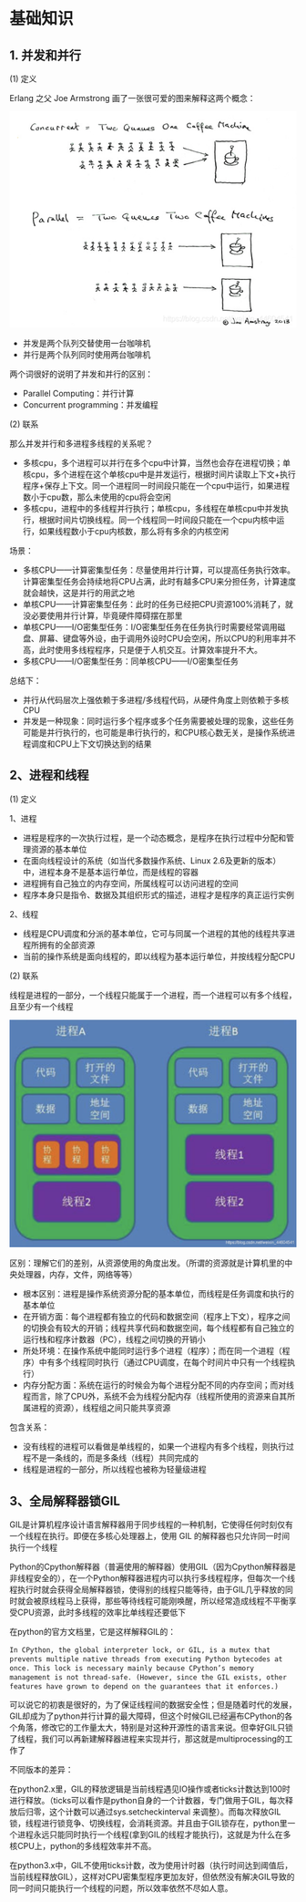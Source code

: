 # 基础知识

## 1. 并发和并行

(1) 定义

Erlang 之父 Joe Armstrong 画了一张很可爱的图来解释这两个概念：

![](img/并发和并行.png)

+ 并发是两个队列交替使用一台咖啡机
+ 并行是两个队列同时使用两台咖啡机

两个词很好的说明了并发和并行的区别：
+ Parallel Computing：并行计算
+ Concurrent programming：并发编程

(2) 联系

那么并发并行和多进程多线程的关系呢？
+ 多核cpu，多个进程可以并行在多个cpu中计算，当然也会存在进程切换；单核cpu，多个进程在这个单核cpu中是并发运行，根据时间片读取上下文+执行程序+保存上下文。同一个进程同一时间段只能在一个cpu中运行，如果进程数小于cpu数，那么未使用的cpu将会空闲
+ 多核cpu，进程中的多线程并行执行；单核cpu，多线程在单核cpu中并发执行，根据时间片切换线程。同一个线程同一时间段只能在一个cpu内核中运行，如果线程数小于cpu内核数，那么将有多余的内核空闲

场景：
+ 多核CPU——计算密集型任务：尽量使用并行计算，可以提高任务执行效率。计算密集型任务会持续地将CPU占满，此时有越多CPU来分担任务，计算速度就会越快，这是并行的用武之地
+ 单核CPU——计算密集型任务：此时的任务已经把CPU资源100%消耗了，就没必要使用并行计算，毕竟硬件障碍摆在那里
+ 单核CPU——I/O密集型任务：I/O密集型任务在任务执行时需要经常调用磁盘、屏幕、键盘等外设，由于调用外设时CPU会空闲，所以CPU的利用率并不高，此时使用多线程程序，只是便于人机交互。计算效率提升不大。
+ 多核CPU——I/O密集型任务：同单核CPU——I/O密集型任务

总结下：
+ 并行从代码层次上强依赖于多进程/多线程代码，从硬件角度上则依赖于多核CPU
+ 并发是一种现象：同时运行多个程序或多个任务需要被处理的现象，这些任务可能是并行执行的，也可能是串行执行的，和CPU核心数无关，是操作系统进程调度和CPU上下文切换达到的结果

## 2、进程和线程

(1) 定义

1、进程
+ 进程是程序的一次执行过程，是一个动态概念，是程序在执行过程中分配和管理资源的基本单位
+ 在面向线程设计的系统（如当代多数操作系统、Linux 2.6及更新的版本）中，进程本身不是基本运行单位，而是线程的容器
+ 进程拥有自己独立的内存空间，所属线程可以访问进程的空间
+ 程序本身只是指令、数据及其组织形式的描述，进程才是程序的真正运行实例

2、线程
+ 线程是CPU调度和分派的基本单位，它可与同属一个进程的其他的线程共享进程所拥有的全部资源
+ 当前的操作系统是面向线程的，即以线程为基本运行单位，并按线程分配CPU


(2) 联系

线程是进程的一部分，一个线程只能属于一个进程，而一个进程可以有多个线程，且至少有一个线程

![](img/进程和线程.png)

区别：理解它们的差别，从资源使用的角度出发。（所谓的资源就是计算机里的中央处理器，内存，文件，网络等等）
+ 根本区别：进程是操作系统资源分配的基本单位，而线程是任务调度和执行的基本单位
+ 在开销方面：每个进程都有独立的代码和数据空间（程序上下文），程序之间的切换会有较大的开销；线程共享代码和数据空间，每个线程都有自己独立的运行栈和程序计数器（PC），线程之间切换的开销小
+ 所处环境：在操作系统中能同时运行多个进程（程序）；而在同一个进程（程序）中有多个线程同时执行（通过CPU调度，在每个时间片中只有一个线程执行）
+ 内存分配方面：系统在运行的时候会为每个进程分配不同的内存空间；而对线程而言，除了CPU外，系统不会为线程分配内存（线程所使用的资源来自其所属进程的资源），线程组之间只能共享资源

包含关系：
+ 没有线程的进程可以看做是单线程的，如果一个进程内有多个线程，则执行过程不是一条线的，而是多条线（线程）共同完成的
+ 线程是进程的一部分，所以线程也被称为轻量级进程

## 3、全局解释器锁GIL

GIL是计算机程序设计语言解释器用于同步线程的一种机制，它使得任何时刻仅有一个线程在执行。即便在多核心处理器上，使用 GIL 的解释器也只允许同一时间执行一个线程

Python的Cpython解释器（普遍使用的解释器）使用GIL（因为Cpython解释器是非线程安全的），在一个Python解释器进程内可以执行多线程程序，但每次一个线程执行时就会获得全局解释器锁，使得别的线程只能等待，由于GIL几乎释放的同时就会被原线程马上获得，那些等待线程可能刚唤醒，所以经常造成线程不平衡享受CPU资源，此时多线程的效率比单线程还要低下

在python的官方文档里，它是这样解释GIL的：
```text
In CPython, the global interpreter lock, or GIL, is a mutex that prevents multiple native threads from executing Python bytecodes at once. This lock is necessary mainly because CPython’s memory management is not thread-safe. (However, since the GIL exists, other features have grown to depend on the guarantees that it enforces.)
```

可以说它的初衷是很好的，为了保证线程间的数据安全性；但是随着时代的发展，GIL却成为了python并行计算的最大障碍，但这个时候GIL已经遍布CPython的各个角落，修改它的工作量太大，特别是对这种开源性的语言来说。但幸好GIL只锁了线程，我们可以再新建解释器进程来实现并行，那这就是multiprocessing的工作了

不同版本的差异：

在python2.x里，GIL的释放逻辑是当前线程遇见IO操作或者ticks计数达到100时进行释放。（ticks可以看作是python自身的一个计数器，专门做用于GIL，每次释放后归零，这个计数可以通过sys.setcheckinterval 来调整）。而每次释放GIL锁，线程进行锁竞争、切换线程，会消耗资源。并且由于GIL锁存在，python里一个进程永远只能同时执行一个线程(拿到GIL的线程才能执行)，这就是为什么在多核CPU上，python的多线程效率并不高。

在python3.x中，GIL不使用ticks计数，改为使用计时器（执行时间达到阈值后，当前线程释放GIL），这样对CPU密集型程序更加友好，但依然没有解决GIL导致的同一时间只能执行一个线程的问题，所以效率依然不尽如人意。
